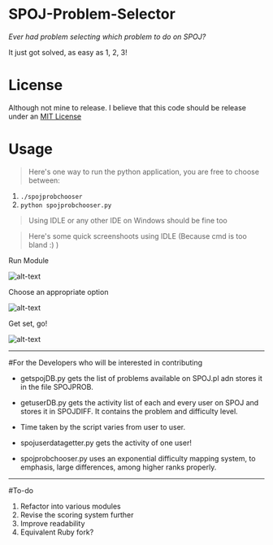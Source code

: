 SPOJ-Problem-Selector
======
_Ever had problem selecting which problem to do on SPOJ?_

It just got solved, as easy as 1, 2, 3!

License
=====
Although not mine to release. I believe that this code should be release under an [MIT License](http://opensource.org/licenses/MIT)

Usage
======
>Here's one way to run the python application, you are free to choose between:

1. ` ./spojprobchooser `
2. ` python spojprobchooser.py `


>Using IDLE or any other IDE on Windows should be fine too

>Here's some quick screenshoots using IDLE (Because cmd is too bland :) )

Run Module

![alt-text][img1]

Choose an appropriate option

![alt-text][img2]

Get set, go!

![alt-text][img3]

[img1]: http://i.imgur.com/0idMuY6.png "Input username"
[img2]: http://i.imgur.com/Y42445i.png "Choose an appropriate option"
[img3]: http://i.imgur.com/oGkV5sl.png "Get set, go!"

***
#For the Developers who will be interested in contributing

+ getspojDB.py gets the list of problems available on SPOJ.pl adn stores it in the file SPOJPROB.

+ getuserDB.py gets the activity list of each and every user on SPOJ and stores it in SPOJDIFF. It contains the problem and difficulty level.

+ Time taken by the script varies from user to user.

+ spojuserdatagetter.py gets the activity of one user!

+ spojprobchooser.py uses an exponential difficulty mapping system, to emphasis, large differences, among higher ranks properly.

***

#To-do

1. Refactor into various modules
2. Revise the scoring system further
3. Improve readability
4. Equivalent Ruby fork?